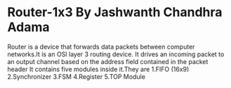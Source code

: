 # Router-1x3 By Jashwanth Chandhra Adama
Router is a device that forwards data packets between computer networks.It is an OSI layer 3 routing device.
It drives an incoming packet to an output channel based on the address field contained in the packet header
It contains five modules inside it.They are
1.FIFO (16x9)
2.Synchronizer
3.FSM
4.Register
5.TOP Module


